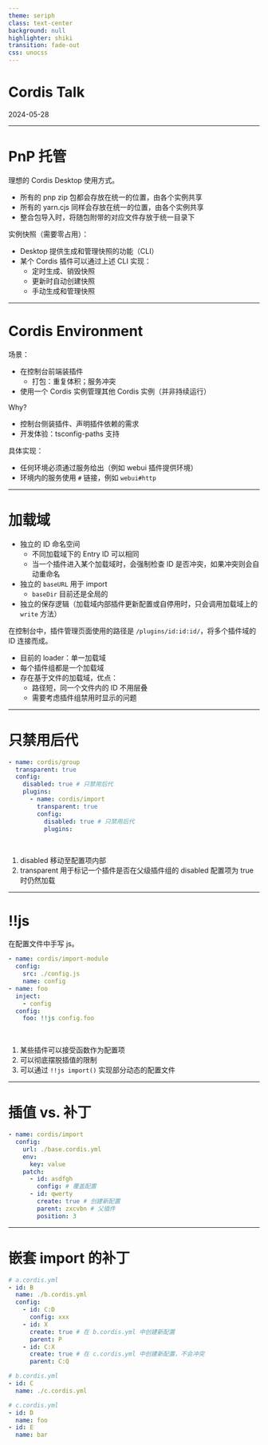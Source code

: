 ```yaml
---
theme: seriph
class: text-center
background: null
highlighter: shiki
transition: fade-out
css: unocss
---
```


# Cordis Talk

<div class="opacity-80">
2024-05-28
</div>

---

# PnP 托管

理想的 Cordis Desktop 使用方式。

- 所有的 pnp zip 包都会存放在统一的位置，由各个实例共享
- 所有的 yarn.cjs 同样会存放在统一的位置，由各个实例共享
- 整合包导入时，将随包附带的对应文件存放于统一目录下

实例快照（需要零占用）：

- Desktop 提供生成和管理快照的功能（CLI）
- 某个 Cordis 插件可以通过上述 CLI 实现：
  - 定时生成、销毁快照
  - 更新时自动创建快照
  - 手动生成和管理快照

---

# Cordis Environment

场景：

- 在控制台前端装插件
  - 打包：重复体积；服务冲突
- 使用一个 Cordis 实例管理其他 Cordis 实例（并非持续运行）

Why?

- 控制台侧装插件、声明插件依赖的需求
- 开发体验：tsconfig-paths 支持

具体实现：

- 任何环境必须通过服务给出（例如 webui 插件提供环境）
- 环境内的服务使用 `#` 链接，例如 `webui#http`

---

# 加载域

- 独立的 ID 命名空间
  - 不同加载域下的 Entry ID 可以相同
  - 当一个插件进入某个加载域时，会强制检查 ID 是否冲突，如果冲突则会自动重命名
- 独立的 `baseURL` 用于 import
  - `baseDir` 目前还是全局的
- 独立的保存逻辑（加载域内部插件更新配置或自停用时，只会调用加载域上的 `write` 方法）

在控制台中，插件管理页面使用的路径是 `/plugins/id:id:id/`，将多个插件域的 ID 连接而成。

- 目前的 loader：单一加载域
- 每个插件组都是一个加载域
- 存在基于文件的加载域，优点：
  - 路径短，同一个文件内的 ID 不用层叠
  - 需要考虑插件组禁用时显示的问题

---

# 只禁用后代

```yaml
- name: cordis/group
  transparent: true
  config:
    disabled: true # 只禁用后代
    plugins:
      - name: cordis/import
        transparent: true
        config:
          disabled: true # 只禁用后代
          plugins:
```

<br/>

1. disabled 移动至配置项内部
2. transparent 用于标记一个插件是否在父级插件组的 disabled 配置项为 true 时仍然加载

---

# !!js

在配置文件中手写 js。

```yaml
- name: cordis/import-module
  config:
    src: ./config.js
    name: config
- name: foo
  inject:
    - config
  config:
    foo: !!js config.foo
```

<br/>

1. 某些插件可以接受函数作为配置项
2. 可以彻底摆脱插值的限制
3. 可以通过 `!!js import()` 实现部分动态的配置文件

---

# 插值 vs. 补丁

```yaml
- name: cordis/import
  config:
    url: ./base.cordis.yml
    env:
      key: value
    patch:
      - id: asdfgh
        config: # 覆盖配置
      - id: qwerty
        create: true # 创建新配置
        parent: zxcvbn # 父插件
        position: 3
```

---

# 嵌套 import 的补丁

```yaml
# a.cordis.yml
- id: B
  name: ./b.cordis.yml
  config:
    - id: C:D
      config: xxx
    - id: X
      create: true # 在 b.cordis.yml 中创建新配置
      parent: P
    - id: C:X
      create: true # 在 c.cordis.yml 中创建新配置，不会冲突
      parent: C:Q
```

```yaml
# b.cordis.yml
- id: C
  name: ./c.cordis.yml
```

```yaml
# c.cordis.yml
- id: D
  name: foo
- id: E
  name: bar
```
